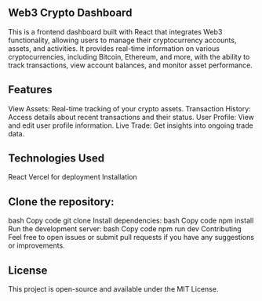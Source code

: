 ## Web3 Crypto Dashboard
This is a frontend dashboard built with React that integrates Web3 functionality, allowing users to manage their cryptocurrency accounts, assets, and activities. It provides real-time information on various cryptocurrencies, including Bitcoin, Ethereum, and more, with the ability to track transactions, view account balances, and monitor asset performance.

## Features
View Assets: Real-time tracking of your crypto assets.
Transaction History: Access details about recent transactions and their status.
User Profile: View and edit user profile information.
Live Trade: Get insights into ongoing trade data.

## Technologies Used
React
Vercel for deployment
Installation

## Clone the repository:
bash
Copy code
git clone <repository-url>
Install dependencies:
bash
Copy code
npm install
Run the development server:
bash
Copy code
npm run dev
Contributing
Feel free to open issues or submit pull requests if you have any suggestions or improvements.

## License
This project is open-source and available under the MIT License.

